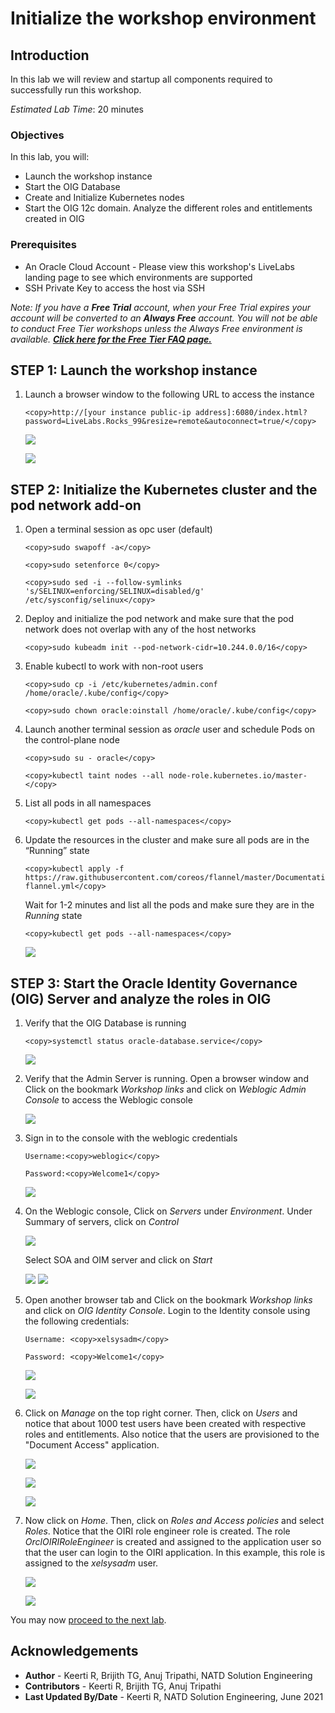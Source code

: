 # Initialize the workshop environment

## Introduction

In this lab we will review and startup all components required to successfully run this workshop.

*Estimated Lab Time*: 20 minutes

### Objectives

In this lab, you will:
* Launch the workshop instance
* Start the OIG Database
* Create and Initialize Kubernetes nodes
* Start the OIG 12c domain. Analyze the different roles and entitlements created in OIG

### Prerequisites

* An Oracle Cloud Account - Please view this workshop's LiveLabs landing page to see which environments are supported
* SSH Private Key to access the host via SSH

*Note: If you have a **Free Trial** account, when your Free Trial expires your account will be converted to an **Always Free** account. You will not be able to conduct Free Tier workshops unless the Always Free environment is available. **[Click here for the Free Tier FAQ page.](https://www.oracle.com/cloud/free/faq.html)***


## **STEP 1:** Launch the workshop instance

1. Launch a browser window to the following URL to access the instance

    ```
    <copy>http://[your instance public-ip address]:6080/index.html?password=LiveLabs.Rocks_99&resize=remote&autoconnect=true/</copy>
    ```

    ![](images/1-no-vnc.png)

    ![](images/2-no-vnc.png)

## **STEP 2:** Initialize the Kubernetes cluster and the pod network add-on

1. Open a terminal session as opc user (default)

    ```
    <copy>sudo swapoff -a</copy>
    ```
    ```
    <copy>sudo setenforce 0</copy>
    ```
    ```
    <copy>sudo sed -i --follow-symlinks 's/SELINUX=enforcing/SELINUX=disabled/g' /etc/sysconfig/selinux</copy>
    ```

2. Deploy and initialize the pod network and make sure that the pod network does not overlap with any of the host networks

    ```
    <copy>sudo kubeadm init --pod-network-cidr=10.244.0.0/16</copy>
    ```

3. Enable kubectl to work with non-root users

    ```
    <copy>sudo cp -i /etc/kubernetes/admin.conf /home/oracle/.kube/config</copy>
    ```
    ```
    <copy>sudo chown oracle:oinstall /home/oracle/.kube/config</copy>
    ```

4. Launch another terminal session as *oracle* user and schedule Pods on the control-plane node

    ```
    <copy>sudo su - oracle</copy>
    ```
    ```
    <copy>kubectl taint nodes --all node-role.kubernetes.io/master-</copy>
    ```

5. List all pods in all namespaces

    ```
    <copy>kubectl get pods --all-namespaces</copy>
    ```

6. Update the resources in the cluster and make sure all pods are in the “Running” state

    ```
    <copy>kubectl apply -f https://raw.githubusercontent.com/coreos/flannel/master/Documentation/kube-flannel.yml</copy>
    ```
    Wait for 1-2 minutes and list all the pods and make sure they are in the *Running* state

    ```
    <copy>kubectl get pods --all-namespaces</copy>
    ```

    ![](images/3-pods.png)

## **STEP 3:** Start the Oracle Identity Governance (OIG) Server and analyze the roles in OIG

1. Verify that the OIG Database is running

    ```
    <copy>systemctl status oracle-database.service</copy>
    ```

    ![](images/4-db.png)

2. Verify that the Admin Server is running. Open a browser window and Click on the bookmark *Workshop links* and click on *Weblogic Admin Console* to access the Weblogic console

    ![](images/7-weblogic-console.png)

3. Sign in to the console with the weblogic credentials

    ```
    Username:<copy>weblogic</copy>
    ```
    ```
    Password:<copy>Welcome1</copy>
    ```

    ![](images/8-weblogic.png)

6. On the Weblogic console, Click on *Servers* under *Environment*. Under Summary of servers, click on *Control*

    ![](images/9-server.png)

    Select SOA and OIM server and click on *Start*

    ![](images/10-server.png)
    ![](images/11-server.png)


7. Open another browser tab and Click on the bookmark *Workshop links* and click on *OIG Identity Console*. Login to the Identity console using the following credentials:

    ```
    Username: <copy>xelsysadm</copy>
    ```
    ```
    Password: <copy>Welcome1</copy>
    ```

    ![](images/12-oig.png)

    ![](images/13-oig.png)

8. Click on *Manage* on the top right corner. Then, click on *Users* and notice that about 1000 test users have been created with respective roles and entitlements. Also notice that the users are provisioned to the "Document Access" application.

    ![](images/15-oig.png)

    ![](images/16-oig.png)

    ![](images/17-oig.png)


9. Now click on *Home*. Then, click on *Roles and Access policies* and select *Roles*. Notice that the OIRI role engineer role is created. The role *OrclOIRIRoleEngineer* is created and assigned to the application user so that the user can login to the OIRI application. In this example, this role is assigned to the *xelsysadm* user.

    ![](images/18-oig.png)

    ![](images/19-oig.png)

You may now [proceed to the next lab](#next).

## Acknowledgements
* **Author** - Keerti R, Brijith TG, Anuj Tripathi, NATD Solution Engineering
* **Contributors** -  Keerti R, Brijith TG, Anuj Tripathi
* **Last Updated By/Date** - Keerti R, NATD Solution Engineering, June 2021
